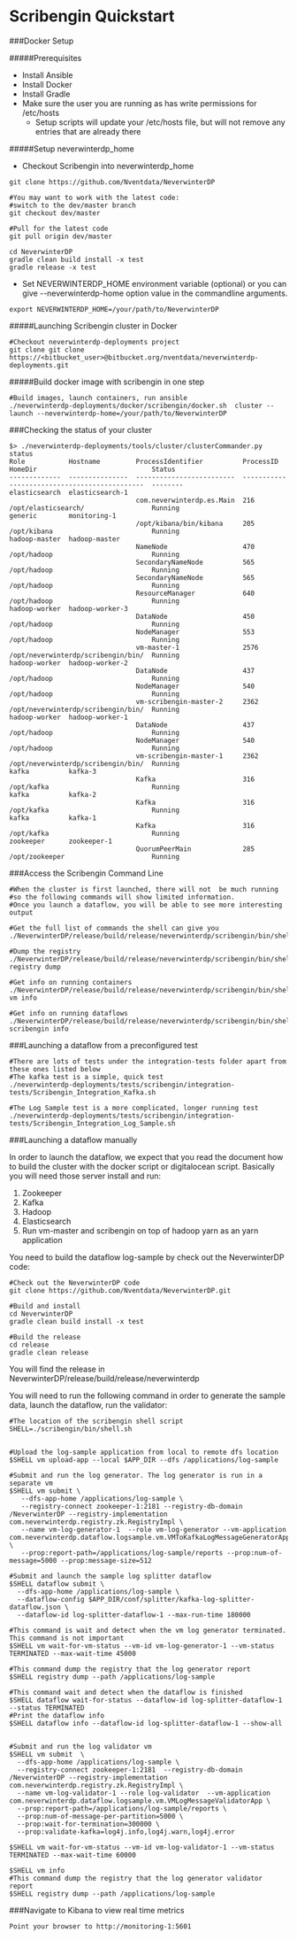 Scribengin Quickstart
=====================

###Docker Setup

#####Prerequisites
* Install Ansible
* Install Docker
* Install Gradle
* Make sure the user you are running as has write permissions for /etc/hosts
  * Setup scripts will update your /etc/hosts file, but will not remove any entries that are already there

#####Setup neverwinterdp_home

- Checkout Scribengin into neverwinterdp_home

```
git clone https://github.com/Nventdata/NeverwinterDP

#You may want to work with the latest code:
#switch to the dev/master branch
git checkout dev/master 

#Pull for the latest code
git pull origin dev/master 

cd NeverwinterDP
gradle clean build install -x test
gradle release -x test
```

- Set NEVERWINTERDP_HOME environment variable (optional) or you can give --neverwinterdp-home option value in the commandline arguments.

```
export NEVERWINTERDP_HOME=/your/path/to/NeverwinterDP
```

#####Launching Scribengin cluster in Docker
```
#Checkout neverwinterdp-deployments project 
git clone git clone https://<bitbucket_user>@bitbucket.org/nventdata/neverwinterdp-deployments.git
```

#####Build docker image with scribengin in one step
```
#Build images, launch containers, run ansible
./neverwinterdp-deployments/docker/scribengin/docker.sh  cluster --launch --neverwinterdp-home=/your/path/to/NeverwinterDP
```

###Checking the status of your cluster
```
$> ./neverwinterdp-deployments/tools/cluster/clusterCommander.py status
Role           Hostname         ProcessIdentifier          ProcessID    HomeDir                             Status
-------------  ---------------  -------------------------  -----------  ----------------------------------  --------
elasticsearch  elasticsearch-1
                                com.neverwinterdp.es.Main  216          /opt/elasticsearch/                 Running
generic        monitoring-1
                                /opt/kibana/bin/kibana     205          /opt/kibana                         Running
hadoop-master  hadoop-master
                                NameNode                   470          /opt/hadoop                         Running
                                SecondaryNameNode          565          /opt/hadoop                         Running
                                SecondaryNameNode          565          /opt/hadoop                         Running
                                ResourceManager            640          /opt/hadoop                         Running
hadoop-worker  hadoop-worker-3
                                DataNode                   450          /opt/hadoop                         Running
                                NodeManager                553          /opt/hadoop                         Running
                                vm-master-1                2576         /opt/neverwinterdp/scribengin/bin/  Running
hadoop-worker  hadoop-worker-2
                                DataNode                   437          /opt/hadoop                         Running
                                NodeManager                540          /opt/hadoop                         Running
                                vm-scribengin-master-2     2362         /opt/neverwinterdp/scribengin/bin/  Running
hadoop-worker  hadoop-worker-1
                                DataNode                   437          /opt/hadoop                         Running
                                NodeManager                540          /opt/hadoop                         Running
                                vm-scribengin-master-1     2362         /opt/neverwinterdp/scribengin/bin/  Running
kafka          kafka-3
                                Kafka                      316          /opt/kafka                          Running
kafka          kafka-2
                                Kafka                      316          /opt/kafka                          Running
kafka          kafka-1
                                Kafka                      316          /opt/kafka                          Running
zookeeper      zookeeper-1
                                QuorumPeerMain             285          /opt/zookeeper                      Running
```



###Access the Scribengin Command Line
```
#When the cluster is first launched, there will not  be much running
#so the following commands will show limited information.
#Once you launch a dataflow, you will be able to see more interesting output

#Get the full list of commands the shell can give you
./NeverwinterDP/release/build/release/neverwinterdp/scribengin/bin/shell.sh

#Dump the registry
./NeverwinterDP/release/build/release/neverwinterdp/scribengin/bin/shell.sh registry dump

#Get info on running containers
./NeverwinterDP/release/build/release/neverwinterdp/scribengin/bin/shell.sh vm info

#Get info on running dataflows
./NeverwinterDP/release/build/release/neverwinterdp/scribengin/bin/shell.sh scribengin info
```


###Launching a dataflow from a preconfigured test
```
#There are lots of tests under the integration-tests folder apart from these ones listed below
#The kafka test is a simple, quick test 
./neverwinterdp-deployments/tests/scribengin/integration-tests/Scribengin_Integration_Kafka.sh

#The Log Sample test is a more complicated, longer running test
./neverwinterdp-deployments/tests/scribengin/integration-tests/Scribengin_Integration_Log_Sample.sh
```

###Launching a dataflow manually

In order to launch the dataflow, we expect that you read the document how to build the cluster with the docker script or digitalocean script. Basically you will need those server install and run:

1. Zookeeper
2. Kafka
3. Hadoop
4. Elasticsearch
5. Run vm-master and scribengin on top of hadoop yarn as an yarn application

You need to build the dataflow log-sample by check out the NeverwinterDP code:

```
#Check out the NeverwinterDP code
git clone https://github.com/Nventdata/NeverwinterDP.git

#Build and install
cd NeverwinterDP
gradle clean build install -x test

#Build the release
cd release
gradle clean release
```

You will find the release in NeverwinterDP/release/build/release/neverwinterdp

You will need to run the following command in order to generate the sample data, launch the dataflow, run the validator:

```
#The location of the scribengin shell script
SHELL=./scribengin/bin/shell.sh


#Upload the log-sample application from local to remote dfs location
$SHELL vm upload-app --local $APP_DIR --dfs /applications/log-sample

#Submit and run the log generator. The log generator is run in a separate vm 
$SHELL vm submit \
   --dfs-app-home /applications/log-sample \
   --registry-connect zookeeper-1:2181 --registry-db-domain /NeverwinterDP --registry-implementation com.neverwinterdp.registry.zk.RegistryImpl \
   --name vm-log-generator-1  --role vm-log-generator --vm-application  com.neverwinterdp.dataflow.logsample.vm.VMToKafkaLogMessageGeneratorApp \
   --prop:report-path=/applications/log-sample/reports --prop:num-of-message=5000 --prop:message-size=512

#Submit and launch the sample log splitter dataflow
$SHELL dataflow submit \
  --dfs-app-home /applications/log-sample \
  --dataflow-config $APP_DIR/conf/splitter/kafka-log-splitter-dataflow.json \
  --dataflow-id log-splitter-dataflow-1 --max-run-time 180000

#This command is wait and detect when the vm log generator terminated. This command is not important
$SHELL vm wait-for-vm-status --vm-id vm-log-generator-1 --vm-status TERMINATED --max-wait-time 45000

#This command dump the registry that the log generator report
$SHELL registry dump --path /applications/log-sample

#This command wait and detect when the dataflow is finished
$SHELL dataflow wait-for-status --dataflow-id log-splitter-dataflow-1 --status TERMINATED
#Print the dataflow info
$SHELL dataflow info --dataflow-id log-splitter-dataflow-1 --show-all


#Submit and run the log validator vm
$SHELL vm submit  \
  --dfs-app-home /applications/log-sample \
  --registry-connect zookeeper-1:2181  --registry-db-domain /NeverwinterDP --registry-implementation com.neverwinterdp.registry.zk.RegistryImpl \
  --name vm-log-validator-1 --role log-validator  --vm-application com.neverwinterdp.dataflow.logsample.vm.VMLogMessageValidatorApp \
  --prop:report-path=/applications/log-sample/reports \
  --prop:num-of-message-per-partition=5000 \
  --prop:wait-for-termination=300000 \
  --prop:validate-kafka=log4j.info,log4j.warn,log4j.error

$SHELL vm wait-for-vm-status --vm-id vm-log-validator-1 --vm-status TERMINATED --max-wait-time 60000

$SHELL vm info
#This command dump the registry that the log generator validator report
$SHELL registry dump --path /applications/log-sample
```


###Navigate to Kibana to view real time metrics
```
Point your browser to http://monitoring-1:5601
```




